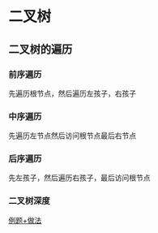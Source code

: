 # 二叉树

## 二叉树的遍历

### 前序遍历

先遍历根节点，然后遍历左孩子，右孩子

### 中序遍历

先遍历左节点然后访问根节点最后右节点

### 后序遍历

先左孩子，然后遍历右孩子，最后访问根节点


### 二叉树深度

[例题+做法](https://github.com/Z-Es-0/codeforces/blob/main/%E6%80%BB%E7%BB%93/3.9.md)